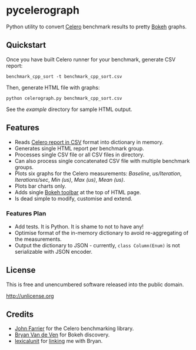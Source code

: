 # pycelerograph

Python utility to convert [Celero](https://github.com/DigitalInBlue/Celero) benchmark
results to pretty [Bokeh](http://bokeh.pydata.org/) graphs.

## Quickstart

Once you have built Celero runner for your benchmark, generate CSV report:

```
benchmark_cpp_sort -t benchmark_cpp_sort.csv
```

Then, generate HTML file with graphs:

```
python celerograph.py benchmark_cpp_sort.csv
```

See the *example* directory for sample HTML output.

## Features

* Reads [Celero report in CSV](https://github.com/DigitalInBlue/Celero/blob/master/README.md) format into dictionary in memory.
* Generates single HTML report per benchmark group.
* Processes single CSV file or all CSV files in directory.
* Can also process single concatenated CSV file with multiple benchmark groups.
* Plots six graphs for the Celero measurements: *Baseline*, *us/Iteration*, *Iterations/sec*, *Min (us)*, *Max (us)*, *Mean (us)*.
* Plots bar charts only.
* Adds single [Bokeh toolbar](http://bokeh.pydata.org/en/latest/docs/user_guide/tools.html) at the top of HTML page.
* Is dead simple to modify, customise and extend.

### Features Plan

* Add tests. It is Python. It is shame to not to have any!
* Optimise format of the in-memory dictionary  to avoid re-aggregating of the measurements.
* Output the dictionary to JSON - currently, `class Column(Enum)` is not serializable with JSON encoder.

## License

This is free and unencumbered software released into the public domain.

http://unlicense.org

## Credits

* [John Farrier](https://github.com/DigitalInBlue/) for the Celero benchmarking library.
* [Bryan Van de Ven](https://github.com/bryevdv) for Bokeh discovery.
* [lexicalunit](https://github.com/lexicalunit) for [linking](https://github.com/lexicalunit/nanodbc/pull/258) me with Bryan.
